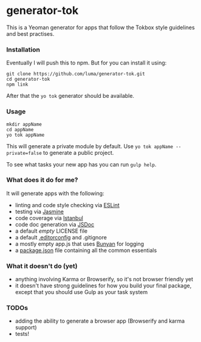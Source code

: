 # generator-tok

This is a Yeoman generator for apps that follow the Tokbox style guidelines and best practises.

### Installation

Eventually I will push this to npm. But for you can install it using:

```
git clone https://github.com/luma/generator-tok.git
cd generator-tok
npm link
```

After that the `yo tok` generator should be available.

### Usage

```
mkdir appName
cd appName
yo tok appName
```

This will generate a private module by default. Use `yo tok appName --private=false` to generate a public project.

To see what tasks your new app has you can run `gulp help`.


### What does it do for me?

It will generate apps with the following:
* linting and code style checking via [ESLint](http://eslint.org/)
* testing via [Jasmine](http://jasmine.github.io/)
* code coverage via [Istanbul](https://gotwarlost.github.io/istanbul/)
* code doc generation via [JSDoc](http://usejsdoc.org/)
* a default *empty* LICENSE file
* a default [.editorconfig](http://editorconfig.org) and .gitignore
* a mostly empty app.js that uses [Bunyan](https://github.com/trentm/node-bunyan) for logging
* a [package.json](https://docs.npmjs.com/files/package.json) file containing all the common essentials


### What it doesn't do (yet)

* anything involving Karma or Browserify, so it's not browser friendly yet
* it doesn't have strong guidelines for how you build your final package, except that you should use Gulp as your task system

### TODOs

* adding the ability to generate a browser app (Browserify and karma support)
* tests!
